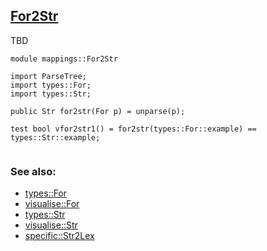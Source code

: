 ## [For2Str](https://github.com/grammarware/bx-parsing/blob/master/src/mappings/For2Str.rsc)

TBD

```
module mappings::For2Str

import ParseTree;
import types::For;
import types::Str;

public Str for2str(For p) = unparse(p);

test bool vfor2str1() = for2str(types::For::example) == types::Str::example;
 
```

### See also:
* [types::For](https://github.com/grammarware/bx-parsing/blob/master/src/types/For.rsc)
* [visualise::For](https://github.com/grammarware/bx-parsing/blob/master/src/visualise/For.rsc)
* [types::Str](https://github.com/grammarware/bx-parsing/blob/master/src/types/Str.rsc)
* [visualise::Str](https://github.com/grammarware/bx-parsing/blob/master/src/visualise/Str.rsc)
* [specific::Str2Lex](https://github.com/grammarware/bx-parsing/blob/master/src/specific/Str2Lex.rsc)
